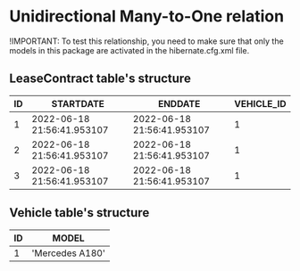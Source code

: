 # Unidirectional Many-to-One relation

!IMPORTANT: To test this relationship, you need to make sure that only the models
in this package are activated in the hibernate.cfg.xml file.

## LeaseContract table's structure

| ID  | STARTDATE                  | ENDDATE                    | VEHICLE_ID |
|-----|----------------------------|----------------------------|------------|
| 1   | 2022-06-18 21:56:41.953107 | 2022-06-18 21:56:41.953107 | 1          |
| 2   | 2022-06-18 21:56:41.953107 | 2022-06-18 21:56:41.953107 | 1          |
| 3   | 2022-06-18 21:56:41.953107 | 2022-06-18 21:56:41.953107 | 1          |

## Vehicle table's structure

| ID  | MODEL                     |
|-----|---------------------------|
| 1   | 'Mercedes A180'           |
